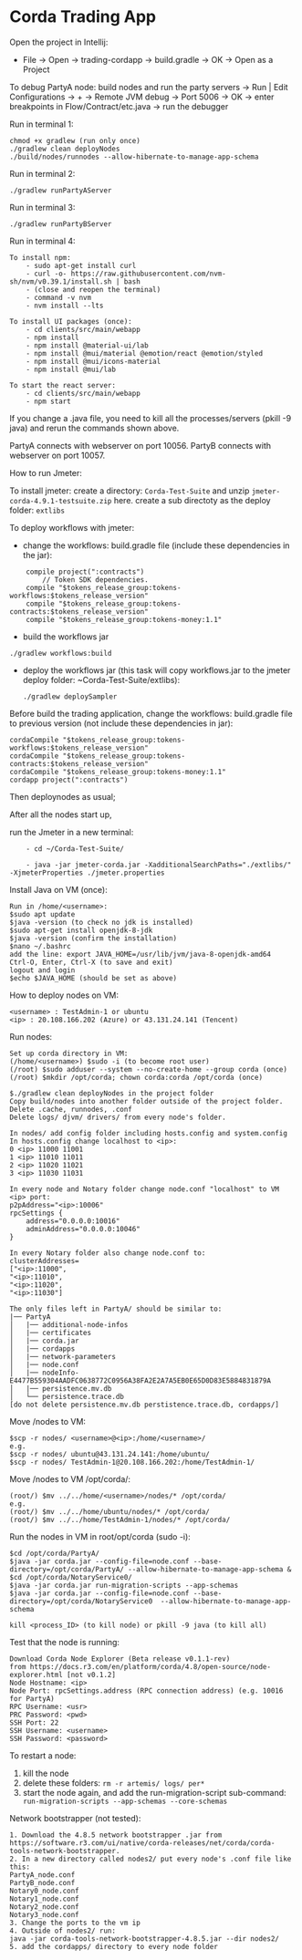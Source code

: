 # Corda Trading App
Open the project in Intellij:
- File -> Open -> trading-cordapp -> build.gradle -> OK -> Open as a Project

To debug PartyA node:
build nodes and run the party servers -> Run | Edit Configurations -> + -> Remote JVM debug -> Port 5006 -> OK -> enter breakpoints in Flow/Contract/etc.java -> run the debugger

Run in terminal 1:
```
chmod +x gradlew (run only once)
./gradlew clean deployNodes
./build/nodes/runnodes --allow-hibernate-to-manage-app-schema
```
Run in terminal 2:
```
./gradlew runPartyAServer
```
Run in terminal 3:
```
./gradlew runPartyBServer
```

Run in terminal 4:
```
To install npm:
    - sudo apt-get install curl
    - curl -o- https://raw.githubusercontent.com/nvm-sh/nvm/v0.39.1/install.sh | bash
    - (close and reopen the terminal)
    - command -v nvm
    - nvm install --lts
    
To install UI packages (once):
    - cd clients/src/main/webapp
    - npm install 
    - npm install @material-ui/lab
    - npm install @mui/material @emotion/react @emotion/styled
    - npm install @mui/icons-material
    - npm install @mui/lab

To start the react server:
    - cd clients/src/main/webapp
    - npm start
```

If you change a .java file, you need to kill all the processes/servers (pkill -9 java) and rerun the commands shown above.

PartyA connects with webserver on port 10056.
PartyB connects with webserver on port 10057.


How to run Jmeter:


To install jmeter:
create a directory: ```Corda-Test-Suite``` and unzip ```jmeter-corda-4.9.1-testsuite.zip``` here.
create a sub directoty as the deploy folder: ```extlibs```

To deploy workflows with jmeter:

- change the workflows: build.gradle file (include these dependencies in the jar):
```
    compile project(":contracts")
        // Token SDK dependencies.
    compile "$tokens_release_group:tokens-workflows:$tokens_release_version"
    compile "$tokens_release_group:tokens-contracts:$tokens_release_version"
    compile "$tokens_release_group:tokens-money:1.1"
 ```

- build the workflows jar

```
./gradlew workflows:build

```

- deploy the workflows jar (this task will copy workflows.jar to the jmeter deploy folder: ~Corda-Test-Suite/extlibs):

  ```./gradlew deploySampler```


Before build the trading application, change the workflows: build.gradle file to previous version (not include these dependencies in jar):
```   
cordaCompile "$tokens_release_group:tokens-workflows:$tokens_release_version"
cordaCompile "$tokens_release_group:tokens-contracts:$tokens_release_version"
cordaCompile "$tokens_release_group:tokens-money:1.1"
cordapp project(":contracts")

```

Then deploynodes as usual;

After all the nodes start up,

run the Jmeter in a new terminal:
```
    - cd ~/Corda-Test-Suite/

    - java -jar jmeter-corda.jar -XadditionalSearchPaths="./extlibs/" -XjmeterProperties ./jmeter.properties
```

Install Java on VM (once):
```
Run in /home/<username>:
$sudo apt update
$java -version (to check no jdk is installed)
$sudo apt-get install openjdk-8-jdk
$java -version (confirm the installation)
$nano ~/.bashrc
add the line: export JAVA_HOME=/usr/lib/jvm/java-8-openjdk-amd64
Ctrl-O, Enter, Ctrl-X (to save and exit)
logout and login
$echo $JAVA_HOME (should be set as above)
```

How to deploy nodes on VM:
```
<username> : TestAdmin-1 or ubuntu
<ip> : 20.108.166.202 (Azure) or 43.131.24.141 (Tencent)
```

Run nodes:
```
Set up corda directory in VM:
(/home/<username>) $sudo -i (to become root user)
(/root) $sudo adduser --system --no-create-home --group corda (once)
(/root) $mkdir /opt/corda; chown corda:corda /opt/corda (once)

$./gradlew clean deployNodes in the project folder 
Copy build/nodes into another folder outside of the project folder.
Delete .cache, runnodes, .conf
Delete logs/ djvm/ drivers/ from every node's folder.

In nodes/ add config folder including hosts.config and system.config
In hosts.config change localhost to <ip>:
0 <ip> 11000 11001
1 <ip> 11010 11011
2 <ip> 11020 11021
3 <ip> 11030 11031

In every node and Notary folder change node.conf "localhost" to VM <ip> port:
p2pAddress="<ip>:10006"
rpcSettings {
    address="0.0.0.0:10016"
    adminAddress="0.0.0.0:10046"
}

In every Notary folder also change node.conf to:
clusterAddresses=
["<ip>:11000",
"<ip>:11010",
"<ip>:11020",
"<ip>:11030"]

The only files left in PartyA/ should be similar to:
|── PartyA
│   |── additional-node-infos
│   |── certificates
│   |── corda.jar
│   |── cordapps
│   |── network-parameters
│   |── node.conf
│   |── nodeInfo-E4477B559304AADFC0638772C0956A38FA2E2A7A5EB0E65D0D83E5884831879A
│   |── persistence.mv.db
│   └── persistence.trace.db
[do not delete persistence.mv.db perstistence.trace.db, cordapps/]

```

Move /nodes to VM:
```
$scp -r nodes/ <username>@<ip>:/home/<username>/
e.g.
$scp -r nodes/ ubuntu@43.131.24.141:/home/ubuntu/
$scp -r nodes/ TestAdmin-1@20.108.166.202:/home/TestAdmin-1/
```

Move /nodes to VM /opt/corda/:
```
(root/) $mv ../../home/<username>/nodes/* /opt/corda/
e.g.
(root/) $mv ../../home/ubuntu/nodes/* /opt/corda/
(root/) $mv ../../home/TestAdmin-1/nodes/* /opt/corda/
```

Run the nodes in VM in root/opt/corda (sudo -i):
```
$cd /opt/corda/PartyA/
$java -jar corda.jar --config-file=node.conf --base-directory=/opt/corda/PartyA/ --allow-hibernate-to-manage-app-schema &
$cd /opt/corda/NotaryService0/
$java -jar corda.jar run-migration-scripts --app-schemas
$java -jar corda.jar --config-file=node.conf --base-directory=/opt/corda/NotaryService0  --allow-hibernate-to-manage-app-schema

kill <process_ID> (to kill node) or pkill -9 java (to kill all)
```

Test that the node is running:
```
Download Corda Node Explorer (Beta release v0.1.1-rev) 
from https://docs.r3.com/en/platform/corda/4.8/open-source/node-explorer.html [not v0.1.2]
Node Hostname: <ip>
Node Port: rpcSettings.address (RPC connection address) (e.g. 10016 for PartyA)
RPC Username: <usr>
PRC Password: <pwd>
SSH Port: 22
SSH Username: <username>
SSH Password: <password>
```

To restart a node:

1. kill the node
2. delete these folders: ```rm -r artemis/ logs/ per*```
3. start the node again, and add the run-migration-script sub-command: ``` run-migration-scripts --app-schemas --core-schemas```

Network bootstrapper (not tested):  
```
1. Download the 4.8.5 network bootstrapper .jar from https://software.r3.com/ui/native/corda-releases/net/corda/corda-tools-network-bootstrapper.
2. In a new directory called nodes2/ put every node's .conf file like this:
PartyA_node.conf 
PartyB_node.conf
Notary0_node.conf
Notary1_node.conf
Notary2_node.conf
Notary3_node.conf
3. Change the ports to the vm ip
4. Outside of nodes2/ run:
java -jar corda-tools-network-bootstrapper-4.8.5.jar --dir nodes2/
5. add the cordapps/ directory to every node folder
```